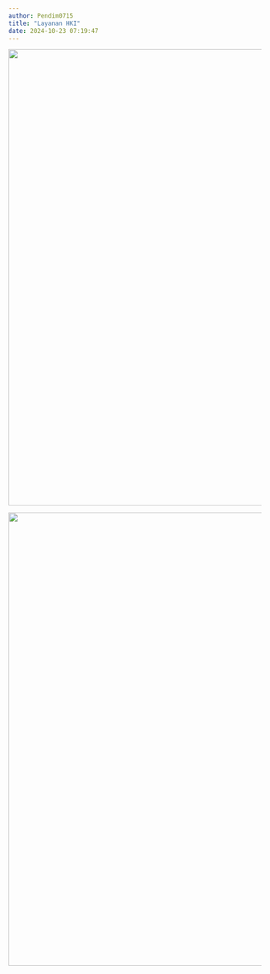 ```yaml
---
author: Pendim0715
title: "Layanan HKI"
date: 2024-10-23 07:19:47
---
```

<p><img src="/images/ZqcLt0fNwvdMV8QCyy4M.png" alt="" width="641" height="907" /></p>

<p><img src="/images/tj2W5fLx0zJhJQtv8gfh.png" alt="" width="639" height="901" /></p>
